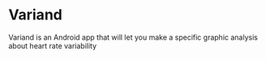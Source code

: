 Variand
=======

Variand is an Android app that will let you make a specific graphic analysis about heart rate variability
